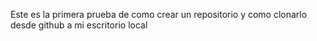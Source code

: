 Este es la primera prueba de como crear un repositorio y como clonarlo desde github a mi escritorio local
